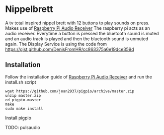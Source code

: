 # Nippelbrett
A tv total inspired nippel brett with 12 buttons to play sounds on press. <br>
Makes use of [Raspberry Pi Audio Receiver](https://github.com/nicokaiser/rpi-audio-receiver)
The raspberry pi acts as an audio receiver. Everytime a button is pressed the bluetooth sound is muted and an audio track is played and then the bluetooth sound is unmuted again.
The Display Service is using the code from https://gist.github.com/DenisFromHR/cc863375a6e19dce359d

## Installation
Follow the installation guide of [Raspberry Pi Audio Receiver](https://github.com/nicokaiser/rpi-audio-receiver)
and run the install.sh script

```shell
wget https://github.com/joan2937/pigpio/archive/master.zip
unzip master.zip
cd pigpio-master
make
sudo make install
```

Install pigpio

TODO: pulsaudio 